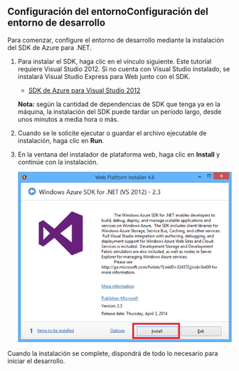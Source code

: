 <h2><a name="setupdevenv"></a><span  class="short-header">Configuración del entorno</span>Configuración del entorno de desarrollo</h2>


Para comenzar, configure el entorno de desarrollo mediante la instalación del SDK de Azure para .NET.

1.  Para instalar el SDK, haga clic en el vínculo siguiente. Este tutorial requiere Visual Studio 2012. Si no cuenta con Visual Studio instalado, se instalará Visual Studio Express para Web junto con el SDK.
    
    * [SDK de Azure para Visual Studio 2012][1]
    
    **Nota:** según la cantidad de dependencias de SDK que tenga ya en la máquina, la instalación del SDK puede tardar un período largo, desde unos minutos a media hora o más.

2.  Cuando se le solicite ejecutar o guardar el archivo ejecutable de instalación, haga clic en **Run**.

3.  En la ventana del instalador de plataforma web, haga clic en **Install** y continúe con la instalación.
    
    ![Instalador de plataforma web: SDK de Azure para .NET](./media/install-sdk-2012-only/WebPI46-2012.png)

Cuando la instalación se complete, dispondrá de todo lo necesario para iniciar el desarrollo.



[1]: http://go.microsoft.com/fwlink/?LinkID=324323